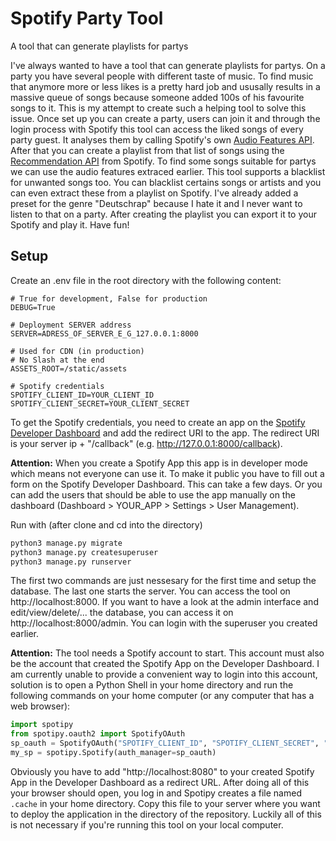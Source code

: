 # Spotify Party Tool
A tool that can generate playlists for partys

I've always wanted to have a tool that can generate playlists for partys. On a party you have several people with different taste of music. To find music that anymore more or less likes is a pretty hard job and ususally results in a massive queue of songs because someone added 100s of his favourite songs to it. This is my attempt to create such a helping tool to solve this issue. Once set up you can create a party, users can join it and through the login process with Spotify this tool can access the liked songs of every party guest. It analyses them by calling Spotify's own [Audio Features API](https://developer.spotify.com/documentation/web-api/reference/get-audio-features). After that you can create a playlist from that list of songs using the [Recommendation API](https://developer.spotify.com/documentation/web-api/reference/get-recommendations) from Spotify. To find some songs suitable for partys we can use the audio features extraced earlier. This tool supports a blacklist for unwanted songs too. You can blacklist certains songs or artists and you can even extract these from a playlist on Spotify. I've already added a preset for the genre "Deutschrap" because I hate it and I never want to listen to that on a party. After creating the playlist you can export it to your Spotify and play it. Have fun!

## Setup
Create an .env file in the root directory with the following content:
```
# True for development, False for production
DEBUG=True

# Deployment SERVER address
SERVER=ADRESS_OF_SERVER_E_G_127.0.0.1:8000

# Used for CDN (in production)
# No Slash at the end
ASSETS_ROOT=/static/assets

# Spotify credentials
SPOTIFY_CLIENT_ID=YOUR_CLIENT_ID
SPOTIFY_CLIENT_SECRET=YOUR_CLIENT_SECRET
```
To get the Spotify credentials, you need to create an app on the [Spotify Developer Dashboard](https://developer.spotify.com/dashboard/applications) and add the redirect URI to the app. The redirect URI is your server ip + "/callback" (e.g. http://127.0.0.1:8000/callback).

**Attention:** When you create a Spotify App this app is in developer mode which means not everyone can use it. To make it public you have to fill out a form on the Spotify Developer Dashboard. This can take a few days. Or you can add the users that should be able to use the app manually on the dashboard (Dashboard > YOUR_APP > Settings > User Management).

Run with (after clone and cd into the directory)
```bash
python3 manage.py migrate
python3 manage.py createsuperuser
python3 manage.py runserver
```
The first two commands are just nessesary for the first time and setup the database. The last one starts the server. You can access the tool on http://localhost:8000. If you want to have a look at the admin interface and edit/view/delete/... the database, you can access it on http://localhost:8000/admin. You can login with the superuser you created earlier.

**Attention:** The tool needs a Spotify account to start. This account must also be the account that created the Spotify App on the Developer Dashboard. I am currently unable to provide a convenient way to login into this account, solution is to open a Python Shell in your home directory and run the following commands on your home computer (or any computer that has a web browser):
```python
import spotipy
from spotipy.oauth2 import SpotifyOAuth
sp_oauth = SpotifyOAuth("SPOTIFY_CLIENT_ID", "SPOTIFY_CLIENT_SECRET", "http://localhost:8080", scope="user-library-read,playlist-modify-public")
my_sp = spotipy.Spotify(auth_manager=sp_oauth)
```
Obviously you have to add "http://localhost:8080" to your created Spotify App in the Developer Dashboard as a redirect URL. After doing all of this your browser should open, you log in and Spotipy creates a file named `.cache` in your home directory. Copy this file to your server where you want to deploy the application in the directory of the repository. Luckily all of this is not necessary if you're running this tool on your local computer.
